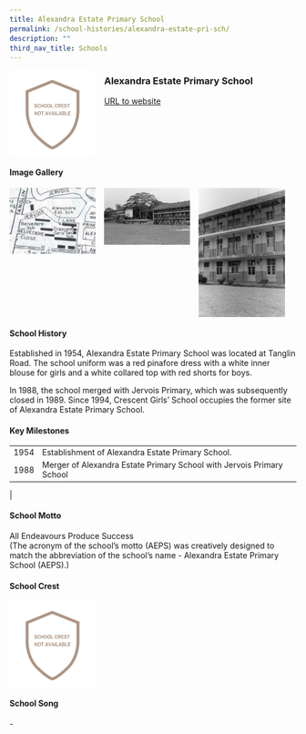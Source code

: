 ```yaml
---
title: Alexandra Estate Primary School
permalink: /school-histories/alexandra-estate-pri-sch/
description: ""
third_nav_title: Schools
---
```

<img src="/images/alexandraestatepri1.png" style="width:30%;margin-right:15px;" align = "left">

### **Alexandra Estate Primary School**
[URL to website](https://admiraltysec.moe.edu.sg/)

<br clear="left">

#### **Image Gallery**
<p><a href="https://staging.d1yxymztqoj7qn.amplifyapp.com/images/alexandraestatepri2.jpg">  
<img src="/images/alexandraestatepri2.jpg" style="width:30%;margin-right:15px;" align = "left">
</a></p>

<p><a href="https://staging.d1yxymztqoj7qn.amplifyapp.com/images/alexandraestatepri3.jpg">  
<img src="/images/alexandraestatepri3.jpg" style="width:30%;margin-right:15px;" align = "left">
</a></p>

<p><a href="https://staging.d1yxymztqoj7qn.amplifyapp.com/images/alexandraestatepri4.jpg">  
<img src="/images/alexandraestatepri4.jpg" style="width:30%;margin-right:15px;" align = "left">
</a></p>

<br clear="left">

#### **School History**
Established in 1954, Alexandra Estate Primary School was located at Tanglin Road. The school uniform was a red pinafore dress with a white inner blouse for girls and a white collared top with red shorts for boys.  
  
In 1988, the school merged with Jervois Primary, which was subsequently closed in 1989. Since 1994, Crescent Girls’ School occupies the former site of Alexandra Estate Primary School.

#### **Key Milestones**

|  |  |
|:---:|---|
| 1954 | Establishment of Alexandra Estate Primary School. |
| 1988 | Merger of Alexandra Estate Primary School with Jervois Primary School |
|

#### **School Motto**
All Endeavours Produce Success<br>
(The acronym of the school’s motto (AEPS) was creatively designed to match the abbreviation of the school’s name - Alexandra Estate Primary School (AEPS).)

#### **School Crest**
<img src="/images/alexandraestatepri1.png" style="width:30%;margin-right:15px;" align = "left">

<br clear="left">

#### **School Song**
\-
